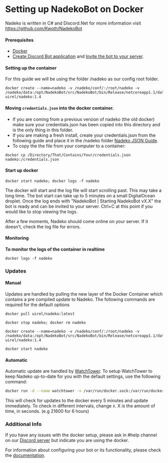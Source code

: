# Setting up NadekoBot on Docker
Nadeko is written in C# and Discord.Net for more information visit <https://github.com/Kwoth/NadekoBot>

#### Prerequisites
- [Docker](https://docs.docker.com/engine/installation/)
- [Create Discord Bot application](http://ghostbot.readthedocs.io/zh_TW/latest/JSON%20Explanations/#creating-discord-bot-application) and [Invite the bot to your server](http://ghostbot.readthedocs.io/zh_TW/latest/JSON%20Explanations/#inviting-your-bot-to-your-server). 

#### Setting up the container
For this guide we will be using the folder /nadeko as our config root folder.
```
docker create --name=nadeko -v /nadeko/conf/:/root/nadeko -v /nadeko/data:/opt/NadekoBot/src/NadekoBot/bin/Release/netcoreapp1.1/data uirel/nadeko:1.4
```

#### Moving `credentials.json` into the docker container. 

- If you are coming from a previous version of nadeko (the old docker) make sure your credentials.json has been copied into this directory and is the only thing in this folder.
- If you are making a fresh install, create your credentials.json from the following guide and place it in the /nadeko folder [Nadeko JSON Guide](http://ghostbot.readthedocs.io/zh_TW/latest/JSON%20Explanations/). 
- To copy the the file from your computer to a container: 
```
docker cp /Directory/That/Contains/Your/credentials.json nadeko:/credentials.json
```

#### Start up docker
```
docker start nadeko; docker logs -f nadeko
```
The docker will start and the log file will start scrolling past. This may take a long time. The bot start can take up to 5 minutes on a small DigitalOcean droplet.
Once the log ends with "NadekoBot | Starting NadekoBot vX.X" the bot is ready and can be invited to your server. Ctrl+C at this point if you would like to stop viewing the logs.

After a few moments, Nadeko should come online on your server. If it doesn't, check the log file for errors. 

#### Monitoring
**To monitor the logs of the container in realtime** 
```
docker logs -f nadeko
```

### Updates

#### Manual
Updates are handled by pulling the new layer of the Docker Container which contains a pre compiled update to Nadeko.
The following commands are required for the default options

`docker pull uirel/nadeko:latest`

`docker stop nadeko; docker rm nadeko`

```
docker create --name=nadeko -v /nadeko/conf/:/root/nadeko -v /nadeko/data:/opt/NadekoBot/src/NadekoBot/bin/Release/netcoreapp1.1/data uirel/nadeko:1.4
```

`docker start nadeko`


#### Automatic
Automatic update are handled by [WatchTower](https://github.com/CenturyLinkLabs/watchtower).
To setup WatchTower to keep Nadeko up-to-date for you with the default settings, use the following command:

```bash
docker run -d --name watchtower -v /var/run/docker.sock:/var/run/docker.sock centurylink/watchtower --cleanup nadeko --interval 300
```

This will check for updates to the docker every 5 minutes and update immediately. To check in different intervals, change `X`. X is the amount of time, in seconds. (e.g 21600 for 6 hours)

### Additional Info
If you have any issues with the docker setup, please ask in #help channel on our [Discord server](https://discordapp.com/invite/nadekobot) but indicate you are using the docker.

For information about configuring your bot or its functionality, please check the [documentation](http://ghostbot.readthedocs.io/zh_TW/latest).
